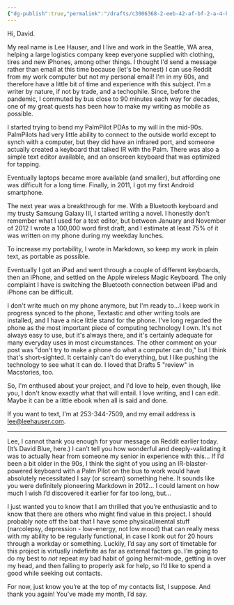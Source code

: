 ```yaml
---
{"dg-publish":true,"permalink":"/drafts/c3006368-2-eeb-42-af-bf-2-a-4-beb-8-fc-0-b77-a-2/","dgHomeLink":true,"dgPassFrontmatter":false}
---
```


Hi, David.

My real name is Lee Hauser, and I live and work in the Seattle, WA area, helping a large logistics company keep everyone supplied with clothing, tires and new iPhones, among other things. I thought I'd send a message rather than email at this time because (let's be honest) I can use Reddit from my work computer but not my personal email!
I'm in my 60s, and therefore have a little bit of time and experience with this subject. I'm a writer by nature, if not by trade, and a techophile. Since, before the pandemic, I commuted by bus close to 90 minutes each way for decades, one of my great quests has been how to make my writing as mobile as possible.

I started trying to bend my PalmPilot PDAs to my will in the mid-90s. PalmPilots had very little ability to connect to the outside world except to synch with a computer, but they did have an infrared port, and someone actually created a keyboard that talked IR with the Palm. There was also a simple text editor available, and an onscreen keyboard that was optimized for tapping.

Eventually laptops became more available (and smaller), but affording one was difficult for a long time. Finally, in 2011, I got my first Android smartphone.

The next year was a breakthrough for me. With a Bluetooth keyboard and my trusty Samsung Galaxy III, I started writing a novel. I honestly don't remember what I used for a text editor, but between January and November of 2012 I wrote a 100,000 word first draft, and I estimate at least 75% of it was written on my phone during my weekday lunches.

To increase my portability, I wrote in Markdown, so keep my work in plain text, as portable as possible.

Eventually I got an iPad and went through a couple of different keyboards, then an iPhone, and settled on the Apple wireless Magic Keyboard. The only complaint I have is switching the Bluetooth connection between iPad and iPhone can be difficult.

I don't write much on my phone anymore, but I'm ready to...I keep work in progress synced to the phone, Textastic and other writing tools are installed, and I have a nice little stand for the phone. I've long regarded the phone as the most important piece of computing technology I own. It's not always easy to use, but it's always there, and it's certainly adequate for many everyday uses in most circumstances. The other comment on your post was "don't try to make a phone do what a computer can do," but I think that's short-sighted. It certainly can't do everything, but I like pushing the technology to see what it can do.
I loved that Drafts 5 "review" in Macstories, too.

So, I'm enthused about your project, and I'd love to help, even though, like you, I don't know exactly what that will entail. I love writing, and I can edit. Maybe it can be a little ebook when all is said and done.

If you want to text, I'm at 253-344-7509, and my email address is lee@leehauser.com.
***
Lee,
I cannot thank you enough for your message on Reddit earlier today. (It’s David Blue, here.) I can’t tell you how wonderful and deeply-validating it was to actually hear from someone my senior in experience with this… If I’d been a bit older in the 90s, I think the sight of you using an IR-blaster-powered keyboard with a Palm Pilot on the bus to work would have absolutely necessitated I say (or scream) something hehe. It sounds like you were definitely pioneering Markdown in 2012… I could lament on how much I wish I’d discovered it earlier for far too long, but…

I just wanted you to know that I am thrilled that you’re enthusiastic and to know that there are others who might find value in this project. I should probably note off the bat that I have some physical/mental stuff (narcolepsy, depression - low-energy, not low mood) that can really mess with my ability to be regularly functional, in case I konk out for 20 hours through a workday or something. Luckily, I’d say any sort of timetable for this project is virtually indefinite as far as external factors go. I’m going to do my best to *not* repeat my bad habit of going hermit-mode, getting in over my head, and then failing to properly ask for help, so I’d like to spend a good while seeking out contacts. 

For now, just know you’re at the top of my contacts list, I suppose. And thank you again! You’ve made my month, I’d say. 